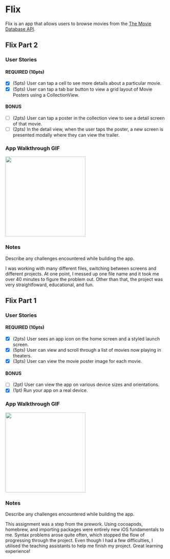 # Flix

Flix is an app that allows users to browse movies from the [The Movie Database API](http://docs.themoviedb.apiary.io/#).

## Flix Part 2

### User Stories

#### REQUIRED (10pts)
- [X] (5pts) User can tap a cell to see more details about a particular movie.
- [X] (5pts) User can tap a tab bar button to view a grid layout of Movie Posters using a CollectionView.

#### BONUS
- [ ] (2pts) User can tap a poster in the collection view to see a detail screen of that movie.
- [ ] (2pts) In the detail view, when the user taps the poster, a new screen is presented modally where they can view the trailer.

### App Walkthrough GIF

<img src="https://hnet.com/video-to-gif/viewimage/20210225-02-R7uqhAczbxNkgia8-8NMHyZ-HNET" width=250><br>

### Notes
Describe any challenges encountered while building the app.

I was working with many different files, switching between screens and different projects.
At one point, I messed up one file name and it took me over 40 minutes to figure the problem out.
Other than that, the project was very straightfoward, educational, and fun.

## Flix Part 1

### User Stories

#### REQUIRED (10pts)
- [X] (2pts) User sees an app icon on the home screen and a styled launch screen.
- [X] (5pts) User can view and scroll through a list of movies now playing in theaters.
- [X] (3pts) User can view the movie poster image for each movie.

#### BONUS
- [ ] (2pt) User can view the app on various device sizes and orientations.
- [X] (1pt) Run your app on a real device.

### App Walkthrough GIF

<img src="https://media.giphy.com/media/SW1pzS2SdxffWGu2Ep/giphy.gif" width=250><br>

### Notes
Describe any challenges encountered while building the app.

This assignment was a step from the prework. Using cocoapods, homebrew, and importing packages
were entirely new iOS fundamentals to me. Syntax problems arose quite often, which stopped
the flow of progressing through the project. Even though I had a few difficulties, I utilised
the teaching assistants to help me finish my project. Great learning experience!
